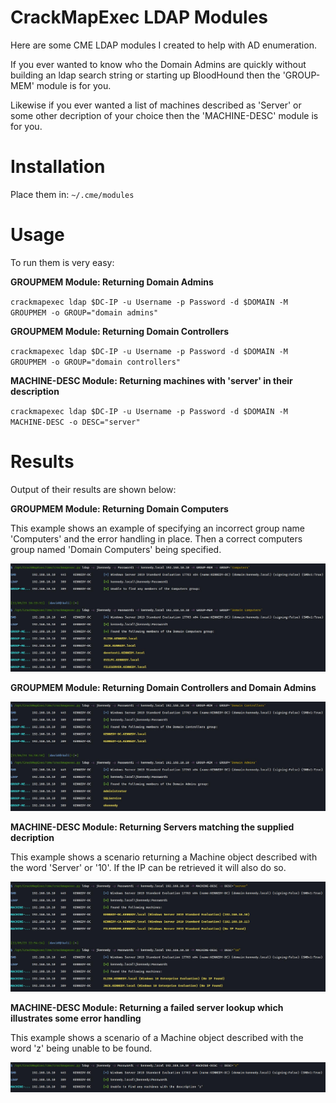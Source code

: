 # CrackMapExec LDAP Modules
Here are some CME LDAP modules I created to help with AD enumeration. 

If you ever wanted to know who the Domain Admins are quickly without building an ldap search string or starting up BloodHound then the 'GROUP-MEM' module is for you. 

Likewise if you ever wanted a list of machines described as 'Server' or some other decription of your choice then the 'MACHINE-DESC' module is for you. 

# Installation

Place them in: `~/.cme/modules`

# Usage

To run them is very easy:

**GROUPMEM Module: Returning Domain Admins**

`crackmapexec ldap $DC-IP -u Username -p Password -d $DOMAIN -M GROUPMEM -o GROUP="domain admins"`

**GROUPMEM Module:  Returning Domain Controllers**

`crackmapexec ldap $DC-IP -u Username -p Password -d $DOMAIN -M GROUPMEM -o GROUP="domain controllers"`

**MACHINE-DESC Module: Returning machines with 'server' in their description**

`crackmapexec ldap $DC-IP -u Username -p Password -d $DOMAIN -M MACHINE-DESC -o DESC="server"`

# Results

Output of their results are shown below:

**GROUPMEM Module: Returning Domain Computers**

This example shows an example of specifying an incorrect group name 'Computers' and the error handling in place. 
Then a correct computers group named 'Domain Computers' being specified.

<img alt="da" src="/images/COMPUTERS.jpg"/>

**GROUPMEM Module: Returning Domain Controllers and Domain Admins**

<img alt="da" src="/images/DCDA.jpg"/>



**MACHINE-DESC Module: Returning Servers matching the supplied decription**

This example shows a scenario returning a Machine object described with the word 'Server' or '10'. 
If the IP can be retrieved it will also do so.

<img alt="da" src="/images/MACHINE-DESC.jpg"/>

**MACHINE-DESC Module: Returning a failed server lookup which illustrates some error handling**

This example shows a scenario of a Machine object described with the word 'z' being unable to be found. 

<img alt="da" src="/images/MACHINE-DESC-FAIL.jpg"/>
